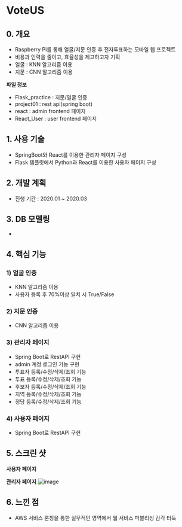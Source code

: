 # VoteUS

## 0. 개요

* Raspberry Pi를 통해 얼굴/지문 인증 후 전자투표하는 모바일 웹 프로젝트
* 비용과 인력을 줄이고, 효율성을 제고하고자 기획
* 얼굴 : KNN 알고리즘 이용
* 지문 : CNN 알고리즘 이용

**파일 정보**
* Flask_practice : 지문/얼굴 인증 
* project01 : rest api(spring boot)
* react : admin frontend 페이지
* React_User : user frontend 페이지

## 1. 사용 기술

* SpringBoot와 React를 이용한 관리자 페이지 구성
* Flask 템플릿에서 Python과 React를 이용한 사용자 페이지 구성

## 2. 개발 계획

* 진행 기간 : 2020.01 ~ 2020.03

## 3. DB 모델링

*  

## 4. 핵심 기능

### 1) 얼굴 인증

* KNN 알고리즘 이용
* 사용자 등록 후 70%이상 일치 시 True/False

### 2) 지문 인증

* CNN 알고리즘 이용

### 3) 관리자 페이지

* Spring Boot로 RestAPI 구현
* admin 계정 로그인 기능 구현
* 투표자 등록/수정/삭제/조회 기능
* 투표 등록/수정/삭제/조회 기능
* 후보자 등록/수정/삭제/조회 기능
* 지역 등록/수정/삭제/조회 기능
* 정당 등록/수정/삭제/조회 기능

### 4) 사용자 페이지

* Spring Boot로 RestAPI 구현

## 5. 스크린 샷
**사용자 페이지**

**관리자 페이지**
![image](./.png)
## 6. 느낀 점

* AWS 서비스 론칭을 통한 실무적인 영역에서 웹 서비스 퍼블리싱 감각 터득 
